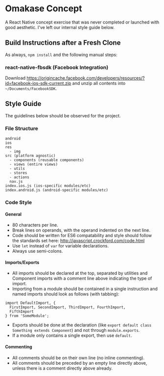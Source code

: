 # Omakase Concept
A React Native concept exercise that was never completed or launched with good aesthetic. I've left our internal style guide below.

## Build Instructions after a Fresh Clone
As always, `npm install` and the following manual steps:

### react-native-fbsdk (Facebook Integration)
Download https://origincache.facebook.com/developers/resources/?id=facebook-ios-sdk-current.zip and unzip all contents into `~/Documents/FacebookSDK`.

## Style Guide
The guidelines below should be observed for the project.

### File Structure
```
android
ios
res
  - img
src (platform agnostic)
  - components (reusable components)
  - views (entire views)
  - utils
  - stores
  - actions
  nav.js
index.ios.js (ios-specific modules/etc)
index.android.js (android-specific modules/etc)
```

### Code Style
#### General
* 80 characters per line.
* Break lines on operands, with the operand indented on the next line.
* Code should be written for ES6 compatability and style should follow the standards set here: http://javascript.crockford.com/code.html
* Use `let` instead of `var` for variable declarations.
* Always use semi-colons.

#### Imports/Exports
* All imports should be declared at the top, separated by utilities and Component imports with a comment line above indicating the type of import.
* Importing from a module should be contained in a single instruction and named imports should look as follows (with tabbing):
```
import DefaultImport, {
  FirstImport, SecondImport, ThirdImport, FourthImport,
  FifthImport
} from 'SomeModule';
```
* Exports should be done at the declaration (like `export default class Something extends Component`) and not through `module.exports`.
* If a module only contains a single export, then use `default`.

#### Commenting
* All comments should be on their own line (no inline commenting).
* All comments should be preceded by an empty line directly above, unless there is a comment directly above already.
